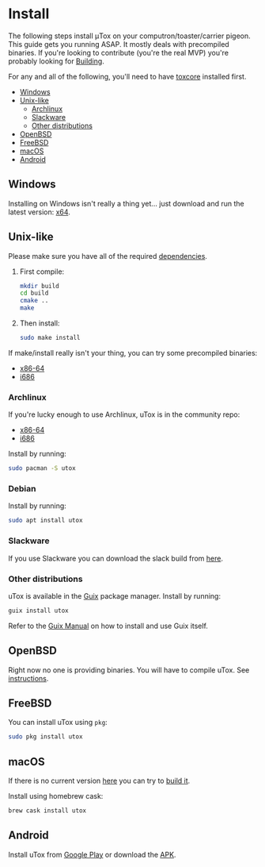 # Install

The following steps install μTox on your computron/toaster/carrier pigeon. This guide gets you running ASAP. It mostly deals with precompiled binaries. If you're looking to contribute (you're the real MVP) you're probably looking for [Building](BUILD.md).

For any and all of the following, you'll need to have [toxcore](https://github.com/TokTok/c-toxcore) installed first.

- [Windows](#windows)
- [Unix-like](#unix-like)
  - [Archlinux](#archlinux)
  - [Slackware](#slackware)
  - [Other distributions](#other-distributions)
- [OpenBSD](#openBSD)
- [FreeBSD](#freeBSD)
- [macOS](#macOS)
- [Android](#android)

## Windows

Installing on Windows isn't really a thing yet... just download and run the latest version: [x64](https://github.com/uTox/uTox/releases/download/v0.17.2/utox_x86_64.exe).

## Unix-like

Please make sure you have all of the required [dependencies](DEPENDENCIES.md).

1. First compile:

    ```bash
    mkdir build
    cd build
    cmake ..
    make
    ```

2. Then install:

    ```bash
    sudo make install
    ```

If make/install really isn't your thing, you can try some precompiled binaries:

- [x86-64](https://build.tox.chat/job/uTox_build_linux_x86-64_release/lastSuccessfulBuild/artifact/utox_linux_x86-64.tar.xz)
- [i686](https://build.tox.chat/job/uTox_build_linux_x86_release/lastSuccessfulBuild/artifact/utox_linux_x86.tar.xz)

### Archlinux

If you're lucky enough to use Archlinux, uTox is in the community repo:

- [x86-64](https://www.archlinux.org/packages/community/x86_64/utox/)
- [i686](https://www.archlinux.org/packages/community/i686/utox/)

Install by running:

```bash
sudo pacman -S utox
```

### Debian

Install by running:
```bash
sudo apt install utox
```

### Slackware

If you use Slackware you can download the slack build from [here](https://slackbuilds.org/repository/14.2/network/uTox/).

### Other distributions

uTox is available in the [Guix](https://guix.gnu.org/) package manager. Install by running:

```bash
guix install utox
```

Refer to the [Guix Manual](https://guix.gnu.org/manual/en/) on how to install and use Guix itself.

## OpenBSD

Right now no one is providing binaries. You will have to compile uTox. See [instructions](BUILD.md#openbsd).

## FreeBSD

You can install uTox using `pkg`:

```bash
sudo pkg install utox
```

## macOS

If there is no current version [here](https://github.com/uTox/uTox/releases/latest) you can try to [build it](BUILD.md#macOS).

Install using homebrew cask:

```bash
brew cask install utox
```


## Android

Install uTox from [Google Play](https://play.google.com/apps/testing/tox.client.utox) or download the [APK](https://build.tox.chat/job/uTox_build_android_armhf_release/lastSuccessfulBuild/artifact/uTox.apk).
